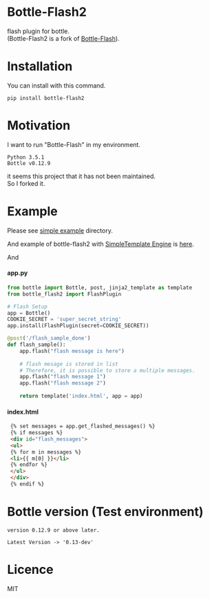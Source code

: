 # Bottle-Flash2
flash plugin for bottle.<br>
(Bottle-Flash2 is a fork of [Bottle-Flash](https://pypi.python.org/pypi/bottle-flash/)).

# Installation


You can install with this command.


	pip install bottle-flash2


# Motivation

I want to run "Bottle-Flash" in my environment.<br>

	Python 3.5.1
	Bottle v0.12.9

it seems this project that it has not been maintained.<br>
So I forked it.

# Example

Please see [simple example](./example/README.md) directory.

And example of bottle-flash2 with [SimpleTemplate Engine](https://bottlepy.org/docs/dev/stpl.html) is [here](https://github.com/shinshin86/bottle-flash-2-example-with-simple-template-engine).

And

#### app.py

~~~~python
from bottle import Bottle, post, jinja2_template as template
from bottle_flash2 import FlashPlugin

# Flash Setup
app = Bottle()
COOKIE_SECRET = 'super_secret_string'
app.install(FlashPlugin(secret=COOKIE_SECRET))

@post('/flash_sample_done')
def flash_sample():
    app.flash("flash message is here")
    
    # flash mesage is stored in list
    # Therefore, it is possible to store a multiple messages.
    app.flash("flash message 1")
    app.flash("flash message 2")
        
    return template('index.html', app = app)

~~~~

#### index.html

~~~~html
 {% set messages = app.get_flashed_messages() %}
 {% if messages %}
 <div id="flash_messages">
 <ul>
 {% for m in messages %}
 <li>{{ m[0] }}</li>
 {% endfor %}
 </ul>
 </div>
 {% endif %}
~~~~

# Bottle version (Test environment)

	version 0.12.9 or above later.
	
	Latest Version -> '0.13-dev'

# Licence

MIT
